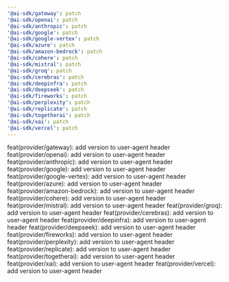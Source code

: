 ```yaml
---
'@ai-sdk/gateway': patch
'@ai-sdk/openai': patch
'@ai-sdk/anthropic': patch
'@ai-sdk/google': patch
'@ai-sdk/google-vertex': patch
'@ai-sdk/azure': patch
'@ai-sdk/amazon-bedrock': patch
'@ai-sdk/cohere': patch
'@ai-sdk/mistral': patch
'@ai-sdk/groq': patch
'@ai-sdk/cerebras': patch
'@ai-sdk/deepinfra': patch
'@ai-sdk/deepseek': patch
'@ai-sdk/fireworks': patch
'@ai-sdk/perplexity': patch
'@ai-sdk/replicate': patch
'@ai-sdk/togetherai': patch
'@ai-sdk/xai': patch
'@ai-sdk/vercel': patch
---
```


feat(provider/gateway): add version to user-agent header
feat(provider/openai): add version to user-agent header
feat(provider/anthropic): add version to user-agent header
feat(provider/google): add version to user-agent header
feat(provider/google-vertex): add version to user-agent header
feat(provider/azure): add version to user-agent header
feat(provider/amazon-bedrock): add version to user-agent header
feat(provider/cohere): add version to user-agent header
feat(provider/mistral): add version to user-agent header
feat(provider/groq): add version to user-agent header
feat(provider/cerebras): add version to user-agent header
feat(provider/deepinfra): add version to user-agent header
feat(provider/deepseek): add version to user-agent header
feat(provider/fireworks): add version to user-agent header
feat(provider/perplexity): add version to user-agent header
feat(provider/replicate): add version to user-agent header
feat(provider/togetherai): add version to user-agent header
feat(provider/xai): add version to user-agent header
feat(provider/vercel): add version to user-agent header
